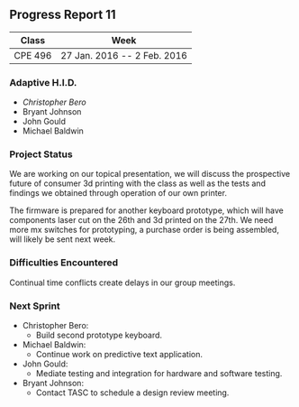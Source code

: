 ## Progress Report 11

Class | Week
----- | ----
CPE 496 | 27 Jan. 2016 -- 2 Feb. 2016

### Adaptive H.I.D.

<!--- This is a comment
Make sure to use *asterisks* to create italics on the member of whoever created the report
-->

* *Christopher Bero*
* Bryant Johnson
* John Gould
* Michael Baldwin

### Project Status
<!---
Project Status is a review of what was accomplished last week and a description of where we stand going into this sprint. A comparison between goals and actual accomplishments is a good idea.
-->

We are working on our topical presentation, we will discuss the prospective future of consumer 3d printing with the class as well as the tests and findings we obtained through operation of our own printer.

The firmware is prepared for another keyboard prototype, which will have components laser cut on the 26th and 3d printed on the 27th. We need more mx switches for prototyping, a purchase order is being assembled, will likely be sent next week.

### Difficulties Encountered

<!---
Difficulties Encountered is required. Other teams report losing points if this is missing.
Put here any trouble we had while accomplishing work during the previous sprint/week.
-->

Continual time conflicts create delays in our group meetings. 

### Next Sprint

<!---
Next Sprint should be a list of tasks that each member is going to work towards for the upcomming week.
Make sure to email members on Thursday or Friday so that they can respond with their most recent progress.
-->

* Christopher Bero:
    * Build second prototype keyboard.
* Michael Baldwin:
    * Continue work on predictive text application.
* John Gould:
    * Mediate testing and integration for hardware and software testing.
* Bryant Johnson:
    * Contact TASC to schedule a design review meeting. 



